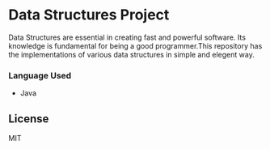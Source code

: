 # Data Structures Project
Data Structures are essential in creating fast and powerful software. Its knowledge is fundamental for being a good programmer.This repository has the implementations of various data structures in simple and elegent way.

### Language Used
- Java

License
----

MIT

